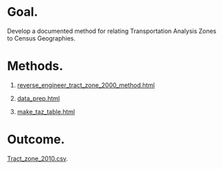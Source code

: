 # Goal. 

Develop a documented method for relating Transportation Analysis Zones to Census Geographies.   

# Methods. 

1) [reverse_engineer_tract_zone_2000_method.html](https://bayareametro.github.io/Data-And-Visualization-Projects/census_examples/taz_tract/reverse_engineer_tract_zone_2000_method.html)   

2) [data_prep.html](https://bayareametro.github.io/Data-And-Visualization-Projects/census_examples/taz_tract/data_prep.html)   

3) [make_taz_table.html](https://bayareametro.github.io/Data-And-Visualization-Projects/census_examples/taz_tract/make_taz_table.html)   

# Outcome. 

[Tract_zone_2010.csv](https://github.com/BayAreaMetro/Data-And-Visualization-Projects/blob/master/census_examples/taz_tract/Tract_zone_2010.csv).  

